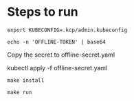 
# Steps to run

`export KUBECONFIG=.kcp/admin.kubeconfig`

`echo -n 'OFFLINE-TOKEN' | base64`

Copy the secret to offline-secret.yaml

kubectl apply -f offline-secret.yaml

`make install`

`make run`